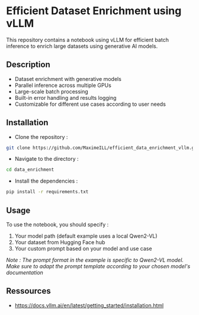 # Efficient Dataset Enrichment using vLLM

This repository contains a notebook using vLLM for efficient batch inference to enrich large datasets using generative AI models.

## Description

- Dataset enrichment with generative models  
- Parallel inference across multiple GPUs  
- Large-scale batch processing  
- Built-in error handling and results logging  
- Customizable for different use cases according to user needs

## Installation

* Clone the repository :

```bash
git clone https://github.com/MaximeILL/efficient_data_enrichment_vllm.git
```

* Navigate to the directory :
  
```bash
cd data_enrichment
```

* Install the dependencies :
  
```bash
pip install -r requirements.txt
```

## Usage

To use the notebook, you should specify :  

1. Your model path (default example uses a local Qwen2-VL)  
2. Your dataset from Hugging Face hub
3. Your custom prompt based on your model and use case


*Note : The prompt format in the example is specific to Qwen2-VL model. Make sure to adapt the prompt template according to your chosen model's documentation*

## Ressources

* https://docs.vllm.ai/en/latest/getting_started/installation.html
